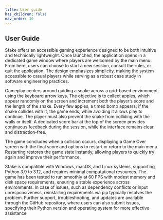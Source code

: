 ```yaml
---
title: User guide
has_children: false
nav_order: 10
---
```


## User Guide

Sfake offers an accessible gaming experience designed to be both intuitive and technically lightweight. Once launched, the application opens in a dedicated game window where players are welcomed by the main menu. From here, users can choose to start a new session, consult the rules, or quit the application. The design emphasizes simplicity, making the system accessible to casual players while serving as a robust case study in software engineering practices.

Gameplay centers around guiding a snake across a grid-based environment using the keyboard arrow keys. The objective is to collect apples, which appear randomly on the screen and increment both the player’s score and the length of the snake. Every few apples, a timed bomb appears; if the snake collides with it, the game ends, while avoiding it allows play to continue. The player must also prevent the snake from colliding with the walls or itself. A dedicated score bar at the top of the screen provides continuous feedback during the session, while the interface remains clear and distraction-free.

The game concludes when a collision occurs, displaying a Game Over screen with the final score and options to restart or return to the main menu. Restarting restores the game state instantly, allowing players to quickly try again and improve their performance.

Sfake is compatible with Windows, macOS, and Linux systems, supporting Python 3.9 to 3.12, and requires minimal computational resources. The game has been tested to run smoothly at 60 FPS with modest memory and disk space requirements, ensuring a stable experience across environments. In case of issues, such as dependency conflicts or input unresponsiveness, reinstalling requirements via pip typically resolves the problem. Further support, troubleshooting, and updates are available through the GitHub repository, where users can also submit issues, specifying their Python version and operating system for more effective assistance
